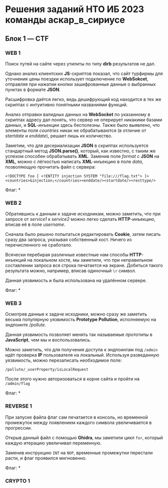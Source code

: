 # Решения заданий НТО ИБ 2023 команды аскар_в_сириусе
## Блок 1 — CTF
### WEB 1
Поиск путей на сайте через утилиты по типу **dirb** результатов не дал.

Однако анализ клиентских **JS**-скриптов показал, что сайт турфирмы для уточнения цены поездки использует подключение по **WebSokcet**, отправляя при нажатии кнопки зашифрованные данные о выбранных пунктах в формате **JSON**.

Расшифровка даётся легко, ведь дешифрующий код находится в тех же скриптах с интуитивно понятными названиями функций.

Анализ отправки валидных данных на **WebSocket** по указанному в скриптах адресу дал понять, что сервер не оперирует никакими базами данных, и **SQL**-инъекции здесь бесполезны. Также было выявлено, что элементы поля *countries* никак не обрабатываются (в отличие от *startdate* и *enddate*), решает лишь их количество.

Заметим, что для десериализации **JSON** в скриптах используется стандартный метод **JSON.parse()**, который, как известно, с таким же успехом способен обрабатывать **XML**. Заменив поле *format* с **JSON** на **XML**, можно с лёгкостью написать **XML**-инъекцию в поле *data*, позволяющую прочитать файл с сервера:

```
<!DOCTYPE foo [ <!ENTITY injection SYSTEM "file:///flag.txt"> ]><countries>&injection;</countries><enddate/><startdate/><resttype/>
```
Флаг: *

### WEB 2
Обратившись к данным к задаче исходникам, можно заметить, что при запросе от *service1* к *service2* можно легко сделать **HTTP**-инъекцию, вписав её в поле *username*.

Сначала было решено попытаться редактировать **Cookie**, затем писать сразу два запроса, указывая собственный хост. Ничего из перечисленного не сработало.

Всячески перебирая различные известные нам способы **HTTP**-инъекций на локальном хосте, мы заметили, что при неправильном составлении запроса вся строка печатается на экране. Добиться такого результата можно, например, вписав одиночный `\r` символ.

Данная уязвимость и была использована на удалённом сервере.

Флаг: *

### WEB 3
Осмотрев данные к задаче исходники, можно сразу же заметить весьма популярную уязвимость **Prototype Pollution**, исполняемую на эндпоинте */pollute*.

Данная уязвимость позволяет менять так называемые *прототипы* в **JavaScript**, чем мы и воспользовались.

Можно заметить, что для получения доступа к эндпоинтам под `/admin` идёт проверка **IP** пользователя на локальный. Используя разведанную уязвимость, можно перезаписать необходимое поле:

```
/pollute/_userProperty/isLocalRequest
```

После этого нужно авторизоваться в корне сайта и пройти на `/admin/flag`

Флаг: *

### REVERSE 1
При запуске файла флаг сам печатается в консоль, но временной промежуток между появлением каждого символа увеличивается в прогрессии.

Открыв данный файл с помощью **Ghidra**, мы заметили цикл `for`, который каждую итерацию увеличивал переменную.

Заменив инструкцию `INT` на `NOP`, временные промежутки перестали расти, и флаг проявился мнгновенно.

Флаг: *

### CRYPTO 1
